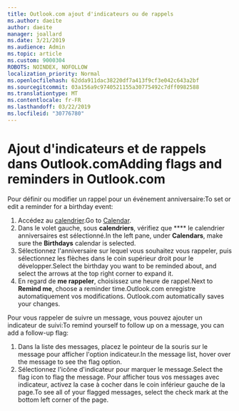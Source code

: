 ```yaml
---
title: Outlook.com ajout d'indicateurs ou de rappels
ms.author: daeite
author: daeite
manager: joallard
ms.date: 3/21/2019
ms.audience: Admin
ms.topic: article
ms.custom: 9000304
ROBOTS: NOINDEX, NOFOLLOW
localization_priority: Normal
ms.openlocfilehash: 62dda911dac38220df7a413f9cf3e042c643a2bf
ms.sourcegitcommit: 03a156a9c9740521155a30775492c7dff0982588
ms.translationtype: MT
ms.contentlocale: fr-FR
ms.lasthandoff: 03/22/2019
ms.locfileid: "30776780"
---
```

# <a name="adding-flags-and-reminders-in-outlookcom"></a><span data-ttu-id="aaa03-102">Ajout d'indicateurs et de rappels dans Outlook.com</span><span class="sxs-lookup"><span data-stu-id="aaa03-102">Adding flags and reminders in Outlook.com</span></span>

<span data-ttu-id="aaa03-103">Pour définir ou modifier un rappel pour un événement anniversaire:</span><span class="sxs-lookup"><span data-stu-id="aaa03-103">To set or edit a reminder for a birthday event:</span></span>

1. <span data-ttu-id="aaa03-104">Accédez au [calendrier](https://outlook.live.com/calendar/).</span><span class="sxs-lookup"><span data-stu-id="aaa03-104">Go to [Calendar](https://outlook.live.com/calendar/).</span></span>
1. <span data-ttu-id="aaa03-105">Dans le volet gauche, sous **calendriers**, vérifiez que \*\*\*\* le calendrier anniversaires est sélectionné.</span><span class="sxs-lookup"><span data-stu-id="aaa03-105">In the left pane, under **Calendars**, make sure the **Birthdays** calendar is selected.</span></span>
1. <span data-ttu-id="aaa03-106">Sélectionnez l'anniversaire sur lequel vous souhaitez vous rappeler, puis sélectionnez les flèches dans le coin supérieur droit pour le développer.</span><span class="sxs-lookup"><span data-stu-id="aaa03-106">Select the birthday you want to be reminded about, and select the arrows at the top right corner to expand it.</span></span>
1. <span data-ttu-id="aaa03-107">En regard de **me rappeler**, choisissez une heure de rappel.</span><span class="sxs-lookup"><span data-stu-id="aaa03-107">Next to **Remind me**, choose a reminder time.</span></span><span data-ttu-id="aaa03-108">Outlook.com enregistre automatiquement vos modifications.</span><span class="sxs-lookup"><span data-stu-id="aaa03-108"> Outlook.com automatically saves your changes.</span></span>

<span data-ttu-id="aaa03-109">Pour vous rappeler de suivre un message, vous pouvez ajouter un indicateur de suivi:</span><span class="sxs-lookup"><span data-stu-id="aaa03-109">To remind yourself to follow up on a message, you can add a follow-up flag:</span></span>

1. <span data-ttu-id="aaa03-110">Dans la liste des messages, placez le pointeur de la souris sur le message pour afficher l'option indicateur.</span><span class="sxs-lookup"><span data-stu-id="aaa03-110">In the message list, hover over the message to see the flag option.</span></span>
1. <span data-ttu-id="aaa03-111">Sélectionnez l'icône d'indicateur pour marquer le message.</span><span class="sxs-lookup"><span data-stu-id="aaa03-111">Select the flag icon to flag the message.</span></span> <span data-ttu-id="aaa03-112">Pour afficher tous vos messages avec indicateur, activez la case à cocher dans le coin inférieur gauche de la page.</span><span class="sxs-lookup"><span data-stu-id="aaa03-112">To see all of your flagged messages, select the check mark at the bottom left corner of the page.</span></span>